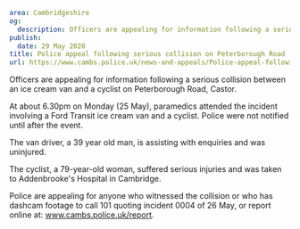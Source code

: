 ```yaml
area: Cambridgeshire
og:
  description: Officers are appealing for information following a serious collision between an ice cream van and a cyclist on Peterborough Road, Castor.
publish:
  date: 29 May 2020
title: Police appeal following serious collision on Peterborough Road
url: https://www.cambs.police.uk/news-and-appeals/Police-appeal-following-collision-peterborough-road
```

Officers are appealing for information following a serious collision between an ice cream van and a cyclist on Peterborough Road, Castor.

At about 6.30pm on Monday (25 May), paramedics attended the incident involving a Ford Transit ice cream van and a cyclist. Police were not notified until after the event.

The van driver, a 39 year old man, is assisting with enquiries and was uninjured.

The cyclist, a 79-year-old woman, suffered serious injuries and was taken to Addenbrooke's Hospital in Cambridge.

Police are appealing for anyone who witnessed the collision or who has dashcam footage to call 101 quoting incident 0004 of 26 May, or report online at: www.cambs.police.uk/report.
